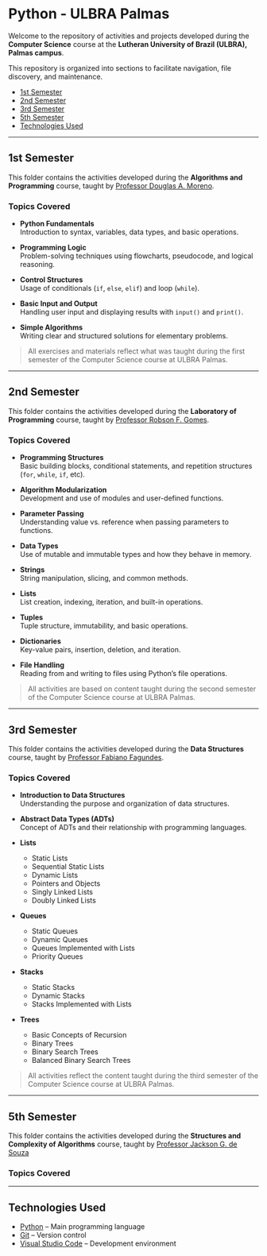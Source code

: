 # Python - ULBRA Palmas

Welcome to the repository of activities and projects developed during the **Computer Science** course at the **Lutheran University of Brazil (ULBRA), Palmas campus**.

This repository is organized into sections to facilitate navigation, file discovery, and maintenance.

- [1st Semester](#-1st-semester)
- [2nd Semester](#-2nd-semester)
- [3rd Semester](#-3rd-semester)
- [5th Semester](#-5th-semester)
- [Technologies Used](#-technologies-used)

---

## 1st Semester

This folder contains the activities developed during the **Algorithms and Programming** course, taught by [Professor Douglas A. Moreno](http://lattes.cnpq.br/3312128594028941).

### Topics Covered

- **Python Fundamentals**  
  Introduction to syntax, variables, data types, and basic operations.

- **Programming Logic**  
  Problem-solving techniques using flowcharts, pseudocode, and logical reasoning.

- **Control Structures**  
  Usage of conditionals (`if`, `else`, `elif`) and loop (`while`).

- **Basic Input and Output**  
  Handling user input and displaying results with `input()` and `print()`.

- **Simple Algorithms**  
  Writing clear and structured solutions for elementary problems.

> All exercises and materials reflect what was taught during the first semester of the Computer Science course at ULBRA Palmas.

---

## 2nd Semester

This folder contains the activities developed during the **Laboratory of Programming** course, taught by [Professor Robson F. Gomes](https://buscatextual.cnpq.br/buscatextual/visualizacv.do).

### Topics Covered

- **Programming Structures**  
  Basic building blocks, conditional statements, and repetition structures (`for`, `while`, `if`, etc).

- **Algorithm Modularization**  
  Development and use of modules and user-defined functions.

- **Parameter Passing**  
  Understanding value vs. reference when passing parameters to functions.

- **Data Types**  
  Use of mutable and immutable types and how they behave in memory.

- **Strings**  
  String manipulation, slicing, and common methods.

- **Lists**  
  List creation, indexing, iteration, and built-in operations.

- **Tuples**  
  Tuple structure, immutability, and basic operations.

- **Dictionaries**  
  Key-value pairs, insertion, deletion, and iteration.

- **File Handling**  
  Reading from and writing to files using Python’s file operations.

> All activities are based on content taught during the second semester of the Computer Science course at ULBRA Palmas.

---

## 3rd Semester

This folder contains the activities developed during the **Data Structures** course, taught by [Professor Fabiano Fagundes](http://lattes.cnpq.br/7309417394410594).

### Topics Covered

- **Introduction to Data Structures**  
  Understanding the purpose and organization of data structures.

- **Abstract Data Types (ADTs)**  
  Concept of ADTs and their relationship with programming languages.

- **Lists**
  - Static Lists  
  - Sequential Static Lists  
  - Dynamic Lists  
  - Pointers and Objects  
  - Singly Linked Lists  
  - Doubly Linked Lists  

- **Queues**
  - Static Queues  
  - Dynamic Queues  
  - Queues Implemented with Lists  
  - Priority Queues  

- **Stacks**
  - Static Stacks  
  - Dynamic Stacks  
  - Stacks Implemented with Lists  

- **Trees**
  - Basic Concepts of Recursion  
  - Binary Trees  
  - Binary Search Trees  
  - Balanced Binary Search Trees  

> All activities reflect the content taught during the third semester of the Computer Science course at ULBRA Palmas.

---

## 5th Semester

This folder contains the activities developed during the **Structures and Complexity of Algorithms** course, taught by [Professor Jackson G. de Souza](http://lattes.cnpq.br/7022849614714429)

### Topics Covered

---

## Technologies Used

- [Python](https://www.python.org/) – Main programming language  
- [Git](https://git-scm.com/) – Version control  
- [Visual Studio Code](https://code.visualstudio.com/) – Development environment  
